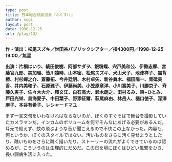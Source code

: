 ```yaml
---
type: post
title: 日本総合悲劇協会『ふくすけ』
author: sugi
layout: post
date: 1998-12-25
url: /play/13/
---
```

**作・演出：松尾スズキ／世田谷パブリックシアター／指4300円／1998-12-25 19:00／無星**

**出演：片桐はいり、綾田俊樹、阿部サダヲ、銀粉蝶、宍戸美和公、伊勢志摩、宮藤官九郎、美加理、皆川猿時、山本密、松尾スズキ、犬山犬子、池津祥子、猫背椿、村杉蝉之介、斎藤拓、今井廷明、木村卓矢、新谷眞木、福田陽一、青砥美香、井内美和子、石原雅子、伊藤尚美、小笠原章洋、小川富美子、川勝京子、斉藤久実子、佐々木大介、釋文江、白石高大、鈴木朗之、田村るみ、東−ひとみ、戸田光栄、鳥海愛子、中田葉子、野添征爾、萩尾麻由、林岳人、樋口徳子、深澤麻子、本谷有希子、レシャードマユ**

まず一言文句をいわなければならないのが、ぼくのすぐそばで舞台を撮影していたカメラマンだ。インカムのボリュームを何でそんなにあげる必要があるんだ。耳元で絶えず、蚊の飛ぶような音が聞こえるので不快この上なかった。内容も、何というか、ぼくのスタイルではない。汚いものをさらに汚く見せようとしたり、醜いものをさらに醜く描いたり。ストーリーの流れがよくできているのは認めるが、こういうのは生理的にだめだ。この日を境にぼくはひどい風邪をひき、長い闘病生活に入った。

